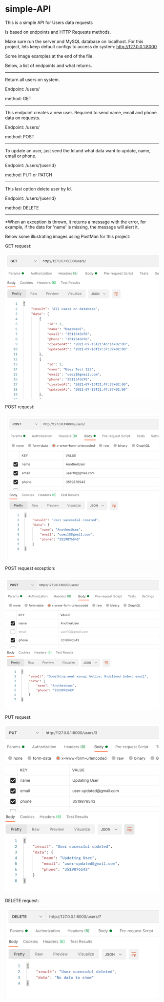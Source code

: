 # simple-API

This is a simple API for Users data requests

Is based on endpoints and HTTP Requests methods.

Make sure run the server and MySQL database on localhost. For this project, lets keep default configs to access de system: http://127.0.0.1:8000

Some image examples at the end of the file.

Below, a list of endpoints and what returns.

---------------------------------------------------
Return all users on system.

Endpoint: /users/ 

method: GET

---------------------------------------------------
This endpoint creates a new user. Required to send name, email and phone data on requests.

Endpoint: /users/ 

method: POST

---------------------------------------------------
To update an user, just send the Id and what data want to update, name, email or phone.

Endpoint: /users/{userId}

method: PUT or PATCH

---------------------------------------------------
This last option delete user by Id.

Endpoint: /users/{userId}

method: DELETE

---------------------------------------------------

*When an exception is thrown, it returns a message with the error, for example, if the data for 'name' is missing, the message will alert it.

Below some illustrating images using PostMan for this project:



GET request:

![GET](https://github.com/wbhaese/simple-API/blob/master/previews/GET.png)

POST request:

![POST](https://github.com/wbhaese/simple-API/blob/master/previews/POST.png)

POST request exception:

![POST](https://github.com/wbhaese/simple-API/blob/master/previews/POST-Exception.png)

PUT request:

![PUT](https://github.com/wbhaese/simple-API/blob/master/previews/PUT.png)

DELETE request:

![DELETE](https://github.com/wbhaese/simple-API/blob/master/previews/DELETE.png)







